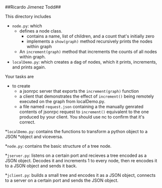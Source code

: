 ##Ricardo Jimenez Todd##

This directory includes 

* `node.py`: which
  * defines a node class. 
    * contains a name, list of children, and a count that's initially zero
    * implements a `show(graph)` method recursively prints the nodes within graph  
  * An `increment(graph)` method that increments the counts of all nodes within graph. 
* `localDemo.py`: which creates a dag of nodes, which it prints, increments, and prints again.

Your tasks are
* to create 
  * a jsonrpc server that exports the `increment(graph)` function
  * a client that demonstrates the effect of `increment()` being remotely executed on the graph from localDemo.py.
  * a file named `request.json` containing a the manually genrated contents of jsonrpc request to `increment()`
   equivalent to the one produced by your client.   You should use nc to confirm that it's correct.

*`localDemo.py`: contains the functions to transform a python object to a JSON
*object and viceversa.

*`node.py`: contains the basic structure of a tree node.

*`jserver.py`: listens on a certain port and recieves a tree encoded as a JSON
 object. Decodes it and increments 1 to every node, then re encodes it to a
 JSON object and sends it back.

*`jclient.py`: builds a small tree and encodes it as a JSON object, connects
 to a server on a certain port and sends the JSON object.
